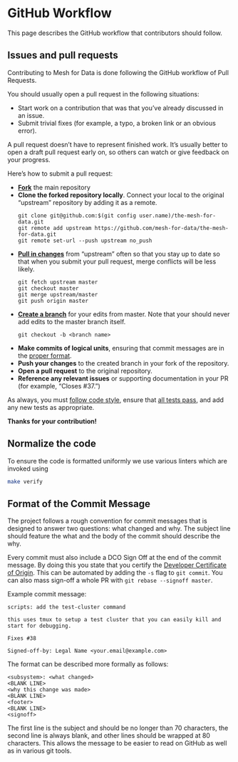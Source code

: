 # GitHub Workflow

This page describes the GitHub workflow that contributors should follow.

## Issues and pull requests

Contributing to Mesh for Data is done following the GitHub workflow of Pull Requests.

You should usually open a pull request in the following situations:

- Start work on a contribution that was that you’ve already discussed in an issue.
- Submit trivial fixes (for example, a typo, a broken link or an obvious error).

A pull request doesn’t have to represent finished work. It’s usually better to open a draft pull request early on, so others can watch or give feedback on your progress.

Here’s how to submit a pull request:

- **[Fork](https://github.com/mesh-for-data/the-mesh-for-data/fork)** the main repository
- **Clone the forked repository locally**. Connect your local to the original “upstream” repository by adding it as a remote.
    ```shell
    git clone git@github.com:$(git config user.name)/the-mesh-for-data.git
    git remote add upstream https://github.com/mesh-for-data/the-mesh-for-data.git
    git remote set-url --push upstream no_push
    ```
- **[Pull in changes](https://help.github.com/articles/syncing-a-fork/)** from “upstream” often so that you stay up to date so that when you submit your pull request, merge conflicts will be less likely.
    ```shell
    git fetch upstream master
    git checkout master
    git merge upstream/master
    git push origin master
    ```
- **[Create a branch](https://guides.github.com/introduction/flow/)** for your edits from master. Note that your should never add edits to the master branch itself.
    ```shell
    git checkout -b <branch name>
    ```
- **Make commits of logical units**, ensuring that commit messages are in the [proper format](#format-of-the-commit-message).
- **Push your changes** to the created branch in your fork of the repository.
- **Open a pull request** to the original repository.
- **Reference any relevant issues** or supporting documentation in your PR (for example, “Closes #37.”)

As always, you must [follow code style](#normalize-the-code), ensure that [all tests pass](build-test.md), and add any new tests as appropriate.

**Thanks for your contribution!**

## Normalize the code

To ensure the code is formatted uniformly we use various linters which are
invoked using

```bash
make verify
```

## Format of the Commit Message

The project follows a rough convention for commit messages that is designed to answer two questions: what changed and why.
The subject line should feature the what and the body of the commit should describe the why.

Every commit must also include a DCO Sign Off at the end of the commit message. By doing this you state that you certify the [Developer Certificate of Origin](https://developercertificate.org/). This can be automated by adding the `-s` flag to `git commit`. You can also mass sign-off a whole PR with `git rebase --signoff master`.

Example commit message:
```
scripts: add the test-cluster command

this uses tmux to setup a test cluster that you can easily kill and
start for debugging.

Fixes #38

Signed-off-by: Legal Name <your.email@example.com>
```

The format can be described more formally as follows:

```
<subsystem>: <what changed>
<BLANK LINE>
<why this change was made>
<BLANK LINE>
<footer>
<BLANK LINE>
<signoff>
```

The first line is the subject and should be no longer than 70 characters, the second line is always blank, and other lines should be wrapped at 80 characters.
This allows the message to be easier to read on GitHub as well as in various git tools.
